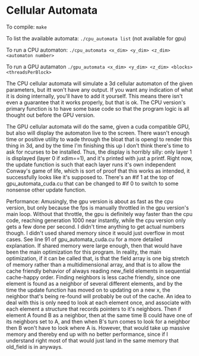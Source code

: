 # Cellular Automata

To compile: `make`

To list the available automata: `./cpu_automata list` (not available for gpu)

To run a CPU automaton: `./cpu_automata <x_dim> <y_dim> <z_dim> <automaton number>`

To run a GPU autamaton  `./gpu_automata <x_dim> <y_dim> <z_dim> <blocks> <threadsPerBlock>`

The CPU cellular automata will simulate a 3d cellular automaton of the given parameters,
but itt won't have any output. If you want any indication of what it is doing internally,
you'll have to add it yourself. This means there isn't even a guarantee that it works
properly, but that is ok. The CPU version's primary function is to have some base code
so that the program logic is all thought out before the GPU version.

The GPU cellular automata will do the same, given a cuda compatible GPU, but also will
display the automaton live to the screen. There wasn't enough time or positive utility
to wade through the bloat that is opengl to render this thing in 3d, and by the time
I'm finishing this up I don't think there's time to ask for ncurses to be installed.
Thus, the display is horribly silly: only layer 1 is displayed (layer 0 if xdim==1),
and it's printed with just a printf. Right now, the update function is such that
each layer runs it's own independent Conway's game of life, which is sort of proof that
this works as intended, it successfully looks like it's supposed to. There's an #if 1
at the top of gpu_automata_cuda.cu that can be changed to #if 0 to switch to some nonsense
other update function.

Performance:
Amusingly, the gpu version is about as fast as the cpu version, but only because the fps
is manually throttled in the gpu version's main loop. Without that throttle, the gpu is
definitely way faster than the cpu code, reaching generation 1000 near instantly,
while the cpu version only gets a few done per second. I didn't time anything to get
actual numbers though.
I didn't used shared memory since it would just overflow in most cases. See line 91 of
gpu_automata_cuda.cu for a more detailed explanation. If shared memory were large enough,
then that would have been the main optimization for this program. In reality, the main
optimization, if it can be called that, is that the field array is one big stretch of
memory rather than a multidimensional array, and that is to allow the cache friendly
behavior of always reading new_field elements in sequential cache-happy order. Finding
neighbors is less cache friendly, since one element is found as a neighbor of several
different elements, and by the time the update function has moved on to updating on a new
x, the neighbor that's being re-found will probably be out of the cache. An idea to deal
with this is only need to look at each element once, and associate with each element a
structure that records pointers to it's neighbors. Then if element A found B as a neighbor,
then at the same time B could have one of its neighbors set to A, and then when B's turn
comes to look for a neighbor then B won't have to look where A is. However, that would
take up massive memory and thereby end up with no better performance, since if I understand
right most of that would just land in the same memory that old_field is in anyways.
